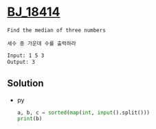 # [BJ_18414](https://acmicpc.net/problem/18414)

```en
Find the median of three numbers
```

```kr
세수 중 가운데 수를 출력하라
```

```txt
Input: 1 5 3
Output: 3
```

## Solution

* py

  ```py
  a, b, c = sorted(map(int, input().split()))
  print(b)
  ```

